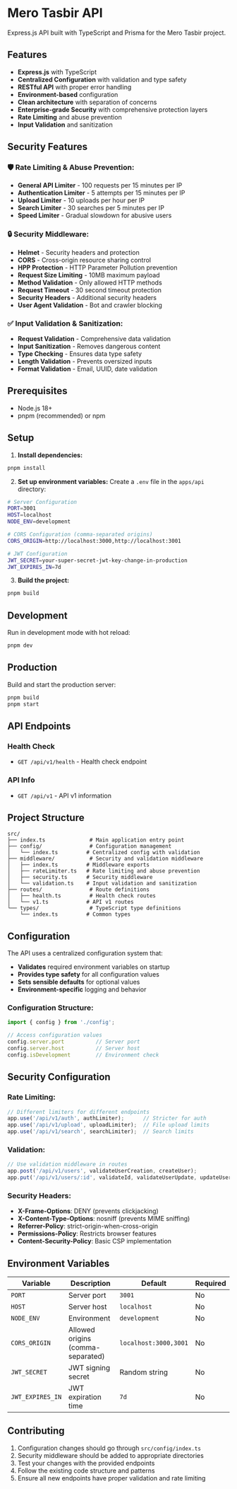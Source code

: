 # Mero Tasbir API

Express.js API built with TypeScript and Prisma for the Mero Tasbir project.

## Features

- **Express.js** with TypeScript
- **Centralized Configuration** with validation and type safety
- **RESTful API** with proper error handling
- **Environment-based** configuration
- **Clean architecture** with separation of concerns
- **Enterprise-grade Security** with comprehensive protection layers
- **Rate Limiting** and abuse prevention
- **Input Validation** and sanitization

## Security Features

### 🛡️ **Rate Limiting & Abuse Prevention:**
- **General API Limiter** - 100 requests per 15 minutes per IP
- **Authentication Limiter** - 5 attempts per 15 minutes per IP
- **Upload Limiter** - 10 uploads per hour per IP
- **Search Limiter** - 30 searches per 5 minutes per IP
- **Speed Limiter** - Gradual slowdown for abusive users

### 🔒 **Security Middleware:**
- **Helmet** - Security headers and protection
- **CORS** - Cross-origin resource sharing control
- **HPP Protection** - HTTP Parameter Pollution prevention
- **Request Size Limiting** - 10MB maximum payload
- **Method Validation** - Only allowed HTTP methods
- **Request Timeout** - 30 second timeout protection
- **Security Headers** - Additional security headers
- **User Agent Validation** - Bot and crawler blocking

### ✅ **Input Validation & Sanitization:**
- **Request Validation** - Comprehensive data validation
- **Input Sanitization** - Removes dangerous content
- **Type Checking** - Ensures data type safety
- **Length Validation** - Prevents oversized inputs
- **Format Validation** - Email, UUID, date validation

## Prerequisites

- Node.js 18+ 
- pnpm (recommended) or npm

## Setup

1. **Install dependencies:**
```bash
pnpm install
```

2. **Set up environment variables:**
Create a `.env` file in the `apps/api` directory:
```bash
# Server Configuration
PORT=3001
HOST=localhost
NODE_ENV=development

# CORS Configuration (comma-separated origins)
CORS_ORIGIN=http://localhost:3000,http://localhost:3001

# JWT Configuration
JWT_SECRET=your-super-secret-jwt-key-change-in-production
JWT_EXPIRES_IN=7d
```

3. **Build the project:**
```bash
pnpm build
```

## Development

Run in development mode with hot reload:
```bash
pnpm dev
```

## Production

Build and start the production server:
```bash
pnpm build
pnpm start
```

## API Endpoints

### Health Check
- `GET /api/v1/health` - Health check endpoint

### API Info
- `GET /api/v1` - API v1 information

## Project Structure

```
src/
├── index.ts              # Main application entry point
├── config/               # Configuration management
│   └── index.ts         # Centralized config with validation
├── middleware/           # Security and validation middleware
│   ├── index.ts         # Middleware exports
│   ├── rateLimiter.ts   # Rate limiting and abuse prevention
│   ├── security.ts      # Security middleware
│   └── validation.ts    # Input validation and sanitization
├── routes/               # Route definitions
│   ├── health.ts         # Health check routes
│   └── v1.ts            # API v1 routes
└── types/                # TypeScript type definitions
    └── index.ts         # Common types
```

## Configuration

The API uses a centralized configuration system that:

- **Validates** required environment variables on startup
- **Provides type safety** for all configuration values
- **Sets sensible defaults** for optional values
- **Environment-specific** logging and behavior

### Configuration Structure:
```typescript
import { config } from './config';

// Access configuration values
config.server.port          // Server port
config.server.host          // Server host
config.isDevelopment        // Environment check
```

## Security Configuration

### Rate Limiting:
```typescript
// Different limiters for different endpoints
app.use('/api/v1/auth', authLimiter);      // Stricter for auth
app.use('/api/v1/upload', uploadLimiter);  // File upload limits
app.use('/api/v1/search', searchLimiter);  // Search limits
```

### Validation:
```typescript
// Use validation middleware in routes
app.post('/api/v1/users', validateUserCreation, createUser);
app.put('/api/v1/users/:id', validateId, validateUserUpdate, updateUser);
```

### Security Headers:
- **X-Frame-Options**: DENY (prevents clickjacking)
- **X-Content-Type-Options**: nosniff (prevents MIME sniffing)
- **Referrer-Policy**: strict-origin-when-cross-origin
- **Permissions-Policy**: Restricts browser features
- **Content-Security-Policy**: Basic CSP implementation

## Environment Variables

| Variable | Description | Default | Required |
|----------|-------------|---------|----------|
| `PORT` | Server port | `3001` | No |
| `HOST` | Server host | `localhost` | No |
| `NODE_ENV` | Environment | `development` | No |
| `CORS_ORIGIN` | Allowed origins (comma-separated) | `localhost:3000,3001` | No |
| `JWT_SECRET` | JWT signing secret | Random string | No |
| `JWT_EXPIRES_IN` | JWT expiration time | `7d` | No |

## Contributing

1. Configuration changes should go through `src/config/index.ts`
2. Security middleware should be added to appropriate directories
3. Test your changes with the provided endpoints
4. Follow the existing code structure and patterns
5. Ensure all new endpoints have proper validation and rate limiting
